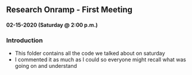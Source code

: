 ## Research Onramp - First Meeting
#### 02-15-2020 (Saturday @ 2:00 p.m.)

### Introduction

- This folder contains all the code we talked about on saturday
- I commented it as much as I could so everyone might recall what was going on and understand

